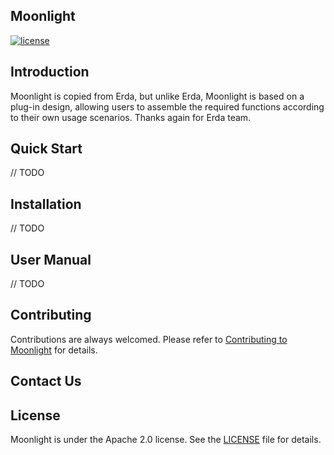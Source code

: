 
## Moonlight

[![license](https://img.shields.io/github/license/erda-project/erda.svg)](https://github.com/erda-project/erda/blob/main/LICENSE)

## Introduction

Moonlight is copied from Erda, but unlike Erda, Moonlight is based on a plug-in design, allowing users to assemble the required functions according to their own usage scenarios. Thanks again for Erda team.

## Quick Start

// TODO

## Installation

// TODO

## User Manual

// TODO

## Contributing

Contributions are always welcomed. Please refer to [Contributing to Moonlight](CONTRIBUTING.md) for details.

## Contact Us

## License

Moonlight is under the Apache 2.0 license. See the [LICENSE](LICENSE) file for details.

